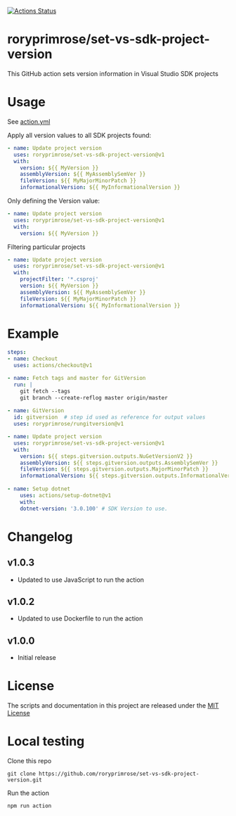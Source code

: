 [![Actions Status](https://github.com/roryprimrose/set-vs-sdk-project-version/workflows/CI/badge.svg)](https://github.com/roryprimrose/set-vs-sdk-project-version/actions)

# roryprimrose/set-vs-sdk-project-version

This GitHub action sets version information in Visual Studio SDK projects

# Usage

See [action.yml](action.yml)

Apply all version values to all SDK projects found:
```yaml
- name: Update project version
  uses: roryprimrose/set-vs-sdk-project-version@v1
  with:
    version: ${{ MyVersion }}
    assemblyVersion: ${{ MyAssemblySemVer }}
    fileVersion: ${{ MyMajorMinorPatch }}
    informationalVersion: ${{ MyInformationalVersion }} 
```

Only defining the Version value:
```yaml
- name: Update project version
  uses: roryprimrose/set-vs-sdk-project-version@v1
  with:
    version: ${{ MyVersion }}
```

Filtering particular projects
```yaml
- name: Update project version
  uses: roryprimrose/set-vs-sdk-project-version@v1
  with:
    projectFilter: '*.csproj'
    version: ${{ MyVersion }}
    assemblyVersion: ${{ MyAssemblySemVer }}
    fileVersion: ${{ MyMajorMinorPatch }}
    informationalVersion: ${{ MyInformationalVersion }} 
```

# Example

```yaml
steps:
- name: Checkout
  uses: actions/checkout@v1

- name: Fetch tags and master for GitVersion
  run: |
    git fetch --tags
    git branch --create-reflog master origin/master
    
- name: GitVersion
  id: gitversion  # step id used as reference for output values
  uses: roryprimrose/rungitversion@v1

- name: Update project version
  uses: roryprimrose/set-vs-sdk-project-version@v1
  with:
    version: ${{ steps.gitversion.outputs.NuGetVersionV2 }}
    assemblyVersion: ${{ steps.gitversion.outputs.AssemblySemVer }}
    fileVersion: ${{ steps.gitversion.outputs.MajorMinorPatch }}
    informationalVersion: ${{ steps.gitversion.outputs.InformationalVersion }}
    
- name: Setup dotnet
    uses: actions/setup-dotnet@v1
    with:
    dotnet-version: '3.0.100' # SDK Version to use.
```

# Changelog

## v1.0.3
- Updated to use JavaScript to run the action

## v1.0.2
- Updated to use Dockerfile to run the action

## v1.0.0
- Initial release

# License

The scripts and documentation in this project are released under the [MIT License](LICENSE)

# Local testing
Clone this repo
```
git clone https://github.com/roryprimrose/set-vs-sdk-project-version.git
```

Run the action
```
npm run action
```
